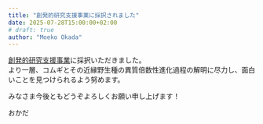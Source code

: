 ```yaml
---
title: "創発的研究支援事業に採択されました"
date: 2025-07-28T15:00:00+02:00
# draft: true
author: "Moeko Okada"
---
```


[創発的研究支援事業](https://www.jst.go.jp/souhatsu/)に採択いただきました。  
より一層、コムギとその近縁野生種の異質倍数性進化過程の解明に尽力し、面白いことを見つけられるよう努めます。

みなさま今後ともどうぞよろしくお願い申し上げます！

おかだ